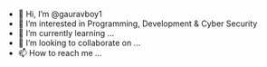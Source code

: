 - 👋 Hi, I’m @gauravboy1
- 👀 I’m interested in Programming, Development & Cyber Security
- 🌱 I’m currently learning ...
- 💞️ I’m looking to collaborate on ...
- 📫 How to reach me ...

<!---
gauravboy1/gauravboy1 is a ✨ special ✨ repository because its `README.md` (this file) appears on your GitHub profile.
You can click the Preview link to take a look at your changes.
--->
